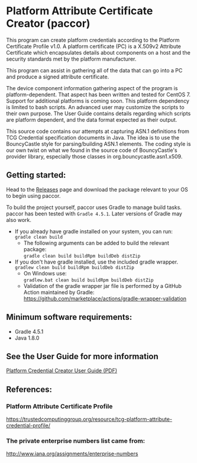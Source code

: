 # Platform Attribute Certificate Creator (paccor)
This program can create platform credentials according to the Platform Certificate Profile v1.0. A platform certificate (PC) is a X.509v2 Attribute Certificate which encapsulates details about components on a host and the security standards met by the platform manufacturer.

This program can assist in gathering all of the data that can go into a PC and produce a signed attribute certificate.

The device component information gathering aspect of the program is platform-dependent.  That aspect has been written and tested for CentOS 7.  Support for additional platforms is coming soon.  This platform dependency is limited to bash scripts.  An advanced user may customize the scripts to their own purpose.  The User Guide contains details regarding which scripts are platform dependent, and the data format expected as their output.

This source code contains our attempts at capturing ASN.1 definitions from TCG Credential specification documents in Java. The idea is to use the BouncyCastle style for parsing/building ASN.1 elements. The coding style is our own twist on what we found in the source code of BouncyCastle's provider library, especially those classes in org.bouncycastle.asn1.x509.

## Getting started:
Head to the [Releases](https://github.com/nsacyber/paccor/releases) page and download the package relevant to your OS to begin using paccor.

To build the project yourself, paccor uses Gradle to manage build tasks. paccor has been tested with ```Gradle 4.5.1```. Later versions of Gradle may also work.
* If you already have gradle installed on your system, you can run:<br/> 
```gradle clean build```
  * The following arguments can be added to build the relevant package:<br/>
  ```gradle clean build buildRpm buildDeb distZip```
* If you don't have gradle installed, use the included gradle wrapper.<br/>
```gradlew clean build buildRpm buildDeb distZip```
  * On Windows use:<br/>
  ```gradlew.bat clean build buildRpm buildDeb distZip```
  * Validation of the gradle wrapper jar file is performed by a GitHub Action maintained by Gradle:<br/>
  https://github.com/marketplace/actions/gradle-wrapper-validation

## Minimum software requirements:
* Gradle 4.5.1
* Java 1.8.0

## See the User Guide for more information
[Platform Credential Creator User Guide (PDF)](docs/platformCertificateCreator.pdf)

## References:
### Platform Attribute Certificate Profile
https://trustedcomputinggroup.org/resource/tcg-platform-attribute-credential-profile/

### The private enterprise numbers list came from:
http://www.iana.org/assignments/enterprise-numbers



